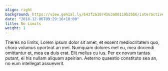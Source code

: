 ```yaml
---
align: right
background: https://view.genial.ly/643f2a1874563a00119b2bb6/interactive-image-imagen-interactiva
date: "2018-12-06T09:29:16+10:00"
title: No Limits
weight: 1
---
```


Theres no limits, Lorem ipsum dolor sit amet, et essent mediocritatem quo, choro volumus oporteat an mei. Numquam dolores mel eu, mea docendi omittantur et, mea ea duis erat. Elit melius cu ius. Per ex novum tantas putant, ei his nullam aliquam apeirian. Aeterno quaestio constituto sea an, no eum intellegat assueverit.
